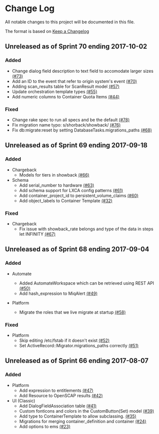 # Change Log

All notable changes to this project will be documented in this file.

The format is based on [Keep a Changelog](http://keepachangelog.com/en/1.0.0/)


## Unreleased as of Sprint 70 ending 2017-10-02

### Added
- Change dialog field description to text field to accomodate larger sizes [(#73)](https://github.com/ManageIQ/manageiq-schema/pull/73)
- Add an ID to the event that refer to origin system's event [(#70)](https://github.com/ManageIQ/manageiq-schema/pull/70)
- Adding scan_results table for ScanResult model [(#57)](https://github.com/ManageIQ/manageiq-schema/pull/57)
- Update orchestration template types [(#55)](https://github.com/ManageIQ/manageiq-schema/pull/55)
- Add numeric columns to Container Quota Items [(#44)](https://github.com/ManageIQ/manageiq-schema/pull/44)

### Fixed
- Change rake spec to run all specs and be the default [(#78)](https://github.com/ManageIQ/manageiq-schema/pull/78)
- Fix migration name typo: s/shorback/showback/ [(#76)](https://github.com/ManageIQ/manageiq-schema/pull/76)
- Fix db:migrate:reset by setting DatabaseTasks.migrations_paths [(#68)](https://github.com/ManageIQ/manageiq-schema/pull/68)

## Unreleased as of Sprint 69 ending 2017-09-18

### Added
- Chargeback
  - Models for tiers in showback [(#66)](https://github.com/ManageIQ/manageiq-schema/pull/66)
- Schema
  - Add serial_number to hardware [(#63)](https://github.com/ManageIQ/manageiq-schema/pull/63)
  - Add schema support for LXCA config patterns [(#61)](https://github.com/ManageIQ/manageiq-schema/pull/61)
  - Add container_project_id to persistent_volume_claims [(#60)](https://github.com/ManageIQ/manageiq-schema/pull/60)
  - Add object_labels to Container Template [(#32)](https://github.com/ManageIQ/manageiq-schema/pull/32)

### Fixed
- Chargeback
  - Fix issue with showback_rate belongs and type of the data in steps let INFINITY [(#67)](https://github.com/ManageIQ/manageiq-schema/pull/67)

## Unreleased as of Sprint 68 ending 2017-09-04

### Added
- Automate
  - Added AutomateWorkspace which can be retrieved using REST API [(#50)](https://github.com/ManageIQ/manageiq-schema/pull/50)
  - Add hash_expression to MiqAlert [(#49)](https://github.com/ManageIQ/manageiq-schema/pull/49)

- Platform
  - Migrate the roles that we live migrate at startup [(#58)](https://github.com/ManageIQ/manageiq-schema/pull/58)

### Fixed
- Platform
  - Skip editing /etc/fstab if it doesn't exist [(#52)](https://github.com/ManageIQ/manageiq-schema/pull/52)
  - Set ActiveRecord::Migrator.migrations_paths correctly [(#51)](https://github.com/ManageIQ/manageiq-schema/pull/51)

## Unreleased as of Sprint 66 ending 2017-08-07

### Added
- Platform
  - Add expression to entitlements [(#47)](https://github.com/ManageIQ/manageiq-schema/pull/47)
  - Add Resource to OpenSCAP results [(#42)](https://github.com/ManageIQ/manageiq-schema/pull/42)
- UI (Classic)
  - Add DialogFieldAssociation table [(#41)](https://github.com/ManageIQ/manageiq-schema/pull/41)
  - Custom fonticons and colors in the CustomButton(Set) model [(#39)](https://github.com/ManageIQ/manageiq-schema/pull/39)
  - Add type to ContainerTemplate to allow subclassing. [(#35)](https://github.com/ManageIQ/manageiq-schema/pull/35)
  - Migrations for merging container_definition and container [(#24)](https://github.com/ManageIQ/manageiq-schema/pull/24)
  - Add options to ems [(#23)](https://github.com/ManageIQ/manageiq-schema/pull/23)
